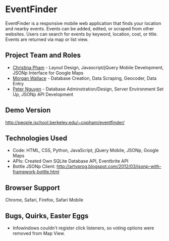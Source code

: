 EventFinder
============
EventFinder is a responsive mobile web application that finds your location and nearby events. Events can be added, edited, or scraped from other websites. Users can search for events by keyword, location, cost, or title. Events are returned via map or list view.

## Project Team and Roles
* [Christina Pham](http://www.microcake.org) - Layout Design, Javascript/jQuery Mobile Development, JSONp Interface for Google Maps  
* [Morgan Wallace]() - Database Creation, Data Scraping, Geocoder, Data Entry
* [Peter Nguyen](http://www.petertnguyen.com) - Database Adminstration/Design, Server Environment Set Up, JSONp API Development

## Demo Version
http://people.ischool.berkeley.edu/~cppham/eventfinder/

## Technologies Used
* Code: HTML, CSS, Python, JavaScript, jQuery Mobile, JSONp, Google Maps
* APIs: Created Own SQLite Database API, Eventbrite API
* Bottle JSONp Client: http://artyprog.blogspot.com/2012/03/jsonp-with-framework-bottle.html

## Browser Support
Chrome, Safari, Firefox, Safari Mobile

## Bugs, Quirks, Easter Eggs
* Infowindows couldn't register click listeners, so voting options were removed from Map View. 